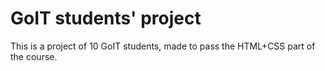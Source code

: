 # GoIT students' project
This is a project of 10 GoIT students, made to pass the HTML+CSS part of the course.
